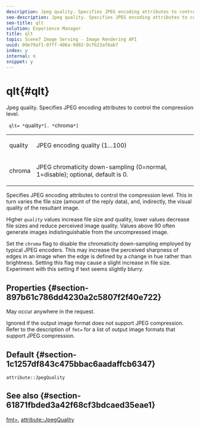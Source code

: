 ```yaml
---
description: Jpeg quality. Specifies JPEG encoding attributes to control the compression level.
seo-description: Jpeg quality. Specifies JPEG encoding attributes to control the compression level.
seo-title: qlt
solution: Experience Manager
title: qlt
topic: Scene7 Image Serving - Image Rendering API
uuid: 09e79af1-07ff-406a-9d02-9cfb23af8ab7
index: y
internal: n
snippet: y
---
```


# qlt{#qlt}

Jpeg quality. Specifies JPEG encoding attributes to control the compression level.

 ` qlt= *`quality`*[. *`chroma`*]`

<table id="simpletable_A245B6A3D2374A6A89DE63A5621CFEC0"> 
 <tr class="strow"> 
  <td class="stentry"> <p> <span class="varname"> quality </span> </p> </td> 
  <td class="stentry"> <p>JPEG encoding quality (1…100) </p> </td> 
 </tr> 
 <tr class="strow"> 
  <td class="stentry"> <p> <span class="varname"> chroma </span> </p> </td> 
  <td class="stentry"> <p>JPEG chromaticity down-sampling (0=normal, 1=disable); optional, default is 0. </p> </td> 
 </tr> 
</table>

Specifies JPEG encoding attributes to control the compression level. This in turn varies the file size (amount of the reply data), and, indirectly, the visual quality of the resultant image.

Higher *`quality`* values increase file size and quality, lower values decrease file sizes and reduce perceived image quality. Values above 90 often generate images indistinguishable from the uncompressed image.

Set the *`chroma`* flag to disable the chromaticity down-sampling employed by typical JPEG encoders. This may increase the perceived sharpness of edges in an image when the edge is defined by a change in hue rather than brightness. Setting this flag may cause a slight increase in file size. Experiment with this setting if text seems slightly blurry.

## Properties {#section-897b61c786dd4230a2c5807f2f40e722}

May occur anywhere in the request.

Ignored if the output image format does not support JPEG compression. Refer to the description of `fmt=` for a list of output image formats that support JPEG compression.

## Default {#section-1c1257df843c475bbac6aadaffcb6347}

`attribute::JpegQuality`

## See also {#section-61871fbded3a42f68cf3bdcaed35eae1}

[fmt=](../../../../../ir_api/http_protocol/image-rendering-api-ref/c-ir-http-protocol-ref/c-ir-http-protocol-command-reference/r-ir-fmt.md#reference-4c743f67d56b47c5b774fcc900ff758c), [attribute::JpegQuality](../../../../../ir_api/material_cat/image-rendering-api-ref/c-ir-material-catalog/c-ir-attributes-reference/r-ir-jpegquality.md#reference-d86fc5ad18bb436891efdbe1f98fea50) 
